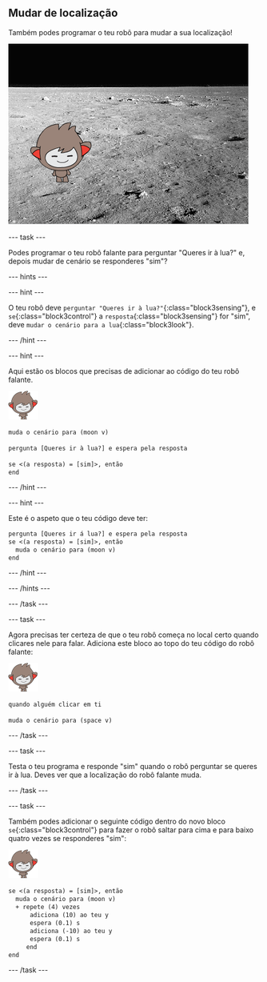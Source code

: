 ## Mudar de localização

Também podes programar o teu robô para mudar a sua localização!

![Testar uma mudança de cenário](images/chatbot-backdrop-moon.png)

\--- task \---

Podes programar o teu robô falante para perguntar "Queres ir à lua?" e, depois mudar de cenário se responderes "sim"?

\--- hints \---

\--- hint \---

O teu robô deve `perguntar "Queres ir à lua?"`{:class="block3sensing"}, e `se`{:class="block3control"} a `resposta`{:class="block3sensing"} for "sim", deve `mudar o cenário para a lua`{:class="block3look"}.

\--- /hint \---

\--- hint \---

Aqui estão os blocos que precisas de adicionar ao código do teu robô falante.

![actor nano](images/nano-sprite.png)

```blocks3
muda o cenário para (moon v)

pergunta [Queres ir à lua?] e espera pela resposta

se <(a resposta) = [sim]>, então
end
```

\--- /hint \---

\--- hint \---

Este é o aspeto que o teu código deve ter:

```blocks3
pergunta [Queres ir á lua?] e espera pela resposta
se <(a resposta) = [sim]>, então 
  muda o cenário para (moon v)
end
```

\--- /hint \---

\--- /hints \---

\--- /task \---

\--- task \---

Agora precisas ter certeza de que o teu robô começa no local certo quando clicares nele para falar. Adiciona este bloco ao topo do teu código do robô falante:

![actor nano](images/nano-sprite.png)

```blocks3
quando alguém clicar em ti

muda o cenário para (space v)
```

\--- /task \---

\--- task \---

Testa o teu programa e responde "sim" quando o robô perguntar se queres ir à lua. Deves ver que a localização do robô falante muda.

\--- /task \---

\--- task \---

Também podes adicionar o seguinte código dentro do novo bloco `se`{:class="block3control"} para fazer o robô saltar para cima e para baixo quatro vezes se responderes "sim":

![actor nano](images/nano-sprite.png)

```blocks3
se <(a resposta) = [sim]>, então 
  muda o cenário para (moon v)
  + repete (4) vezes 
      adiciona (10) ao teu y
      espera (0.1) s
      adiciona (-10) ao teu y
      espera (0.1) s
     end
end
```

\--- /task \---